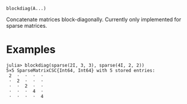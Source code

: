 ```
blockdiag(A...)
```

Concatenate matrices block-diagonally. Currently only implemented for sparse matrices.

# Examples

```jldoctest
julia> blockdiag(sparse(2I, 3, 3), sparse(4I, 2, 2))
5×5 SparseMatrixCSC{Int64, Int64} with 5 stored entries:
 2  ⋅  ⋅  ⋅  ⋅
 ⋅  2  ⋅  ⋅  ⋅
 ⋅  ⋅  2  ⋅  ⋅
 ⋅  ⋅  ⋅  4  ⋅
 ⋅  ⋅  ⋅  ⋅  4
```
